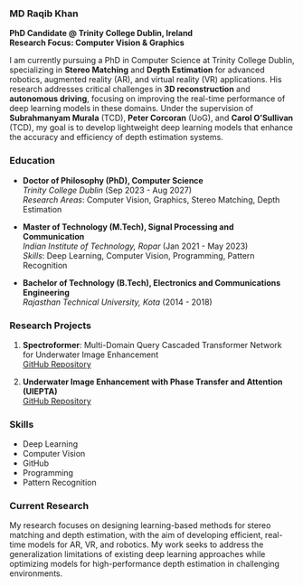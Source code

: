 ### MD Raqib Khan  
**PhD Candidate @ Trinity College Dublin, Ireland**  
**Research Focus: Computer Vision & Graphics**

I am currently pursuing a PhD in Computer Science at Trinity College Dublin, specializing in **Stereo Matching** and **Depth Estimation** for advanced robotics, augmented reality (AR), and virtual reality (VR) applications. His research addresses critical challenges in **3D reconstruction** and **autonomous driving**, focusing on improving the real-time performance of deep learning models in these domains. Under the supervision of **Subrahmanyam Murala** (TCD), **Peter Corcoran** (UoG), and **Carol O’Sullivan** (TCD), my goal is to develop lightweight deep learning models that enhance the accuracy and efficiency of depth estimation systems.

### Education  
- **Doctor of Philosophy (PhD), Computer Science**  
  *Trinity College Dublin* (Sep 2023 - Aug 2027)  
  *Research Areas*: Computer Vision, Graphics, Stereo Matching, Depth Estimation  
   
- **Master of Technology (M.Tech), Signal Processing and Communication**  
  *Indian Institute of Technology, Ropar* (Jan 2021 - May 2023)  
  *Skills*: Deep Learning, Computer Vision, Programming, Pattern Recognition  

- **Bachelor of Technology (B.Tech), Electronics and Communications Engineering**  
  *Rajasthan Technical University, Kota* (2014 - 2018)  

### Research Projects  
1. **Spectroformer**: Multi-Domain Query Cascaded Transformer Network for Underwater Image Enhancement  
   [GitHub Repository](https://github.com/Mdraqibkhan/Spectroformer)

2. **Underwater Image Enhancement with Phase Transfer and Attention (UIEPTA)**  
   [GitHub Repository](https://github.com/Mdraqibkhan/UIEPTA)

### Skills  
- Deep Learning
- Computer Vision
- GitHub  
- Programming  
- Pattern Recognition  

### Current Research  
My research focuses on designing learning-based methods for stereo matching and depth estimation, with the aim of developing efficient, real-time models for AR, VR, and robotics. My work seeks to address the generalization limitations of existing deep learning approaches while optimizing models for high-performance depth estimation in challenging environments.

